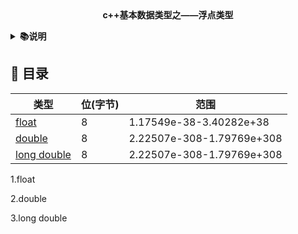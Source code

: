 <div align="center">
<b>c++基本数据类型之——浮点类型</b>
</div>

<b><details><summary>📚说明</summary></b>
在c++中，浮点类型总共3种，详解讲解如下(按照从小到大排列)：
</details>

## 📑 目录

类型 | 位(字节) | 范围 |
---|---|---|
[float](#float)|8|1.17549e-38-3.40282e+38
[double](#double)|8|2.22507e-308-1.79769e+308
[long double](#ldouble)|8|2.22507e-308-1.79769e+308

1.float
<a id="float"></a>

2.double
<a id="double"></a>

3.long double
<a id="long double"></a>